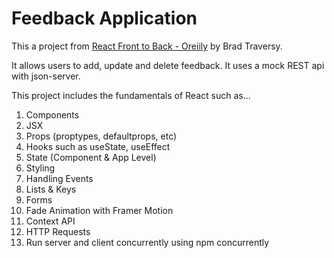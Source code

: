 # Feedback Application

This a project from [React Front to Back - Oreiily](https://learning.oreilly.com/videos/react-front-to/9781838645274/) by Brad Traversy.

It allows users to add, update and delete feedback. It uses a mock REST api with json-server.

This project includes the fundamentals of React such as...

1. Components
2. JSX
3. Props (proptypes, defaultprops, etc)
4. Hooks such as useState, useEffect
5. State (Component & App Level)
6. Styling
7. Handling Events
8. Lists & Keys
9. Forms
10. Fade Animation with Framer Motion
11. Context API
12. HTTP Requests
13. Run server and client concurrently using npm concurrently

